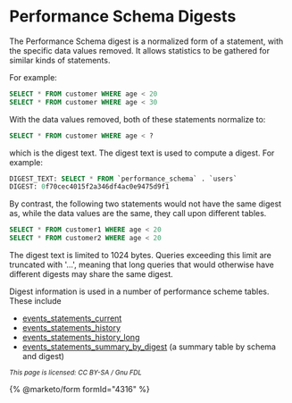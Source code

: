 # Performance Schema Digests

The Performance Schema digest is a normalized form of a statement, with the specific data values removed. It allows statistics to be gathered for similar kinds of statements.

For example:

```sql
SELECT * FROM customer WHERE age < 20
SELECT * FROM customer WHERE age < 30
```

With the data values removed, both of these statements normalize to:

```sql
SELECT * FROM customer WHERE age < ?
```

which is the digest text. The digest text is used to compute a digest. For example:

```sql
DIGEST_TEXT: SELECT * FROM `performance_schema` . `users`
DIGEST: 0f70cec4015f2a346df4ac0e9475d9f1
```

By contrast, the following two statements would not have the same digest as, while the data values are the same, they call upon different tables.

```sql
SELECT * FROM customer1 WHERE age < 20
SELECT * FROM customer2 WHERE age < 20
```

The digest text is limited to 1024 bytes. Queries exceeding this limit are truncated with '...', meaning that long queries that would otherwise have different digests may share the same digest.

Digest information is used in a number of performance scheme tables. These include

* [events\_statements\_current](performance-schema-tables/performance-schema-events_statements_current-table.md)
* [events\_statements\_history](performance-schema-tables/performance-schema-events_statements_history-table.md)
* [events\_statements\_history\_long](performance-schema-tables/performance-schema-events_statements_history_long-table.md)
* [events\_statements\_summary\_by\_digest](performance-schema-tables/performance-schema-events_statements_summary_by_digest-table.md) (a summary table by schema and digest)

<sub>_This page is licensed: CC BY-SA / Gnu FDL_</sub>

{% @marketo/form formId="4316" %}
